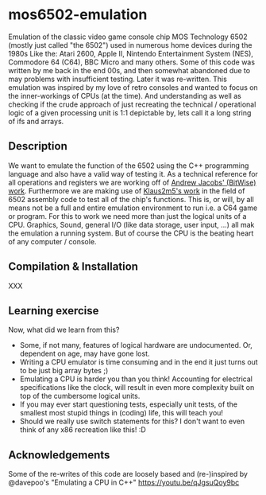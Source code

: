 # mos6502-emulation
Emulation of the classic video game console chip MOS Technology 6502 (mostly just called "the 6502") used in numerous home devices during the 1980s
Like the: Atari 2600, Apple II, Nintendo Entertainment System (NES), Commodore 64 (C64), BBC Micro and many others.
Some of this code was written by me back in the end 00s, and then somewhat abandoned due to may problems with insufficient testing. Later it was re-written.
This emulation was inspired by my love of retro consoles and wanted to focus on the inner-workings of CPUs (at the time). And understanding as well as checking if the crude approach of just recreating the technical / operational logic of a given processing unit is 1:1 depictable by, lets call it a long string of ifs and arrays.

## Description
We want to emulate the function of the 6502 using the C++ programming language and also have a valid way of testing it.
As a technical reference for all operations and registers we are working off of [Andrew Jacobs' (BitWise) work](http://www.6502.org/users/obelisk/).
Furthermore we are making use of [Klaus2m5's work](https://github.com/Klaus2m5/6502_65C02_functional_tests) in the field of 6502 assembly code to test all of the chip's functions.
This is, or will, by all means not be a full and entire emulation environment to run i.e. a C64 game or program. For this to work we need more than just the logical units of a CPU. Graphics, Sound, general I/O (like data storage, user input, ...) all mak the emulation a running system. But of course the CPU is the beating heart of any computer / console.

## Compilation & Installation
XXX

## Learning exercise
Now, what did we learn from this?

* Some, if not many, features of logical hardware are undocumented. Or, dependent on age, may have gone lost.
* Writing a CPU emulator is time consuming and in the end it just turns out to be just big array bytes ;)
* Emulating a CPU is harder you than you think! Accounting for electrical specifications like the clock, will result in even more complexity built on top of the cumbersome logical units.
* If you may ever start questioning tests, especially unit tests, of the smallest most stupid things in (coding) life, this will teach you!
* Should we really use switch statements for this? I don't want to even think of any x86 recreation like this! :D

## Acknowledgements
Some of the re-writes of this code are loosely based and (re-)inspired by @davepoo's "Emulating a CPU in C++" https://youtu.be/qJgsuQoy9bc